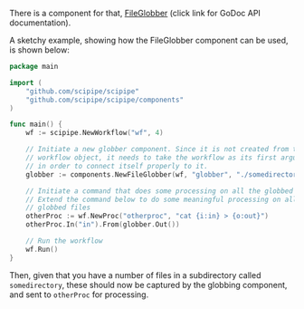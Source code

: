 There is a component for that,
[FileGlobber](https://godoc.org/github.com/scipipe/scipipe/components#FileGlobber)
(click link for GoDoc API documentation).

A sketchy example, showing how the FileGlobber component can be used, is shown
below:

```go
package main

import (
    "github.com/scipipe/scipipe"
    "github.com/scipipe/scipipe/components"
)

func main() {
    wf := scipipe.NewWorkflow("wf", 4)

    // Initiate a new globber component. Since it is not created from the
    // workflow object, it needs to take the workflow as its first argument,
    // in order to connect itself properly to it.
    globber := components.NewFileGlobber(wf, "globber", "./somedirectory/*")

    // Initiate a command that does some processing on all the globbed files.
    // Extend the command below to do some meaningful processing on all the
    // globbed files
    otherProc := wf.NewProc("otherproc", "cat {i:in} > {o:out}")
    otherProc.In("in").From(globber.Out())

    // Run the workflow
    wf.Run()
}
```

Then, given that you have a number of files in a subdirectory called
`somedirectory`, these should now be captured by the globbing component, and
sent to `otherProc` for processing.
